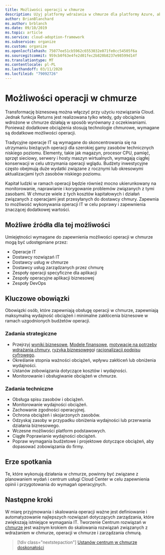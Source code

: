 ```yaml
---
title: Możliwości operacji w chmurze
description: Użyj platformy wdrażania w chmurze dla platformy Azure, aby poznać możliwości operacji w chmurze i umożliwić wykonywanie operacji IT w celu poprawy i zapewnienia dodatkowej wartości.
author: BrianBlanchard
ms.author: brblanch
ms.date: 09/10/2019
ms.topic: article
ms.service: cloud-adoption-framework
ms.subservice: organize
ms.custom: organize
ms.openlocfilehash: 75077ee51cb5962c6553032e071fe0cc54505f6a
ms.sourcegitcommit: 959cb0f63e4fe2d01fec2b820b8237e98599d14f
ms.translationtype: MT
ms.contentlocale: pl-PL
ms.lasthandoff: 03/11/2020
ms.locfileid: "79092726"
---
```

# <a name="cloud-operation-capabilities"></a>Możliwości operacji w chmurze

Transformację biznesową można włączyć przy użyciu rozwiązania Cloud. Jednak funkcja Returns jest realizowana tylko wtedy, gdy obciążenia wdrożone w chmurze działają w sposób wyrównany z oczekiwaniami. Ponieważ dodatkowe obciążenia stosują technologie chmurowe, wymagane są dodatkowe możliwości operacji.

Tradycyjne operacje IT są wymagane do skoncentrowania się na utrzymaniu bieżących operacji dla szerokiej gamy zasobów technicznych niskiego poziomu. Elementy, takie jak magazyn, procesor CPU, pamięć, sprzęt sieciowy, serwery i hosty maszyn wirtualnych, wymagają ciągłej konserwacji w celu utrzymania operacji wglądu. Budżety inwestycyjne często obejmują duże wydatki związane z rocznymi lub okresowymi aktualizacjami tych zasobów niskiego poziomu.

 Kapitał ludzki w ramach operacji będzie również mocno ukierunkowany na monitorowanie, naprawianie i korygowanie problemów związanych z tymi zasobami. W chmurze wiele z tych kosztów kapitałowych i działań związanych z operacjami jest przesyłanych do dostawcy chmury. Zapewnia to możliwość wykonywania operacji IT w celu poprawy i zapewnienia znaczącej dodatkowej wartości.

## <a name="possible-sources-for-this-capability"></a>Możliwe źródła dla tej możliwości

Umiejętności wymagane do zapewnienia możliwości operacji w chmurze mogą być udostępniane przez:

- Operacje IT
- Dostawcy rozwiązań IT
- Dostawcy usług w chmurze
- Dostawcy usług zarządzanych przez chmurę
- Zespoły operacji specyficzne dla aplikacji
- Zespoły operacyjne aplikacji biznesowej
- Zespoły DevOps

## <a name="key-responsibilities"></a>Kluczowe obowiązki

Obowiązki osób, które zapewniają obsługę operacji w chmurze, zapewniają maksymalną wydajność obciążeń i minimalne zakłócenia biznesowe w ramach uzgodnionych budżetów operacji.

### <a name="strategic-tasks"></a>Zadania strategiczne

- Przejrzyj [wyniki biznesowe](../strategy/business-outcomes/index.md), [Modele finansowe](../strategy/financial-models.md), [motywacje na potrzeby wdrażania chmury](../strategy/motivations.md), [ryzyka biznesowego](../govern/policy-compliance/risk-tolerance.md)i [racjonalizacji podpisu cyfrowego](../digital-estate/index.md).
- Określanie stopnia ważności obciążeń, wpływu zakłóceń lub obniżenia wydajności.
- Ustanów zobowiązania dotyczące kosztów i wydajności.
- Monitorowanie i obsługiwanie obciążeń w chmurze.

### <a name="technical-tasks"></a>Zadania techniczne

- Obsługa spisu zasobów i obciążeń.
- Monitorowanie wydajności obciążeń.
- Zachowanie zgodności operacyjnej.
- Ochrona obciążeń i skojarzonych zasobów.
- Odzyskaj zasoby w przypadku obniżenia wydajności lub przerwania działania biznesowego.
- Wczesne możliwości platform podstawowych.
- Ciągłe Poprawianie wydajności obciążeń.
- Popraw wymagania budżetowe i projektowe dotyczące obciążeń, aby dopasować zobowiązania do firmy.

## <a name="meeting-cadence"></a>Erze spotkania

Te, które wykonują działania w chmurze, powinny być związane z planowaniem wydań i centrum usługi Cloud Center w celu zapewnienia opinii i przygotowania do wymagań operacyjnych.

## <a name="next-steps"></a>Następne kroki

W miarę przyjmowania i skalowania operacji ważne jest definiowanie i automatyzowanie najlepszych rozwiązań dotyczących zarządzania, które zwiększają istniejące wymagania IT. Tworzenie Centrum rozwiązań w [chmurze](./cloud-center-of-excellence.md) jest ważnym krokiem do skalowania rozwiązań związanych z wdrażaniem w chmurze, operacji w chmurze i zarządzania chmurą.

> [!div class="nextstepaction"]
> [Ustanów centrum w chmurze doskonałości](./cloud-center-of-excellence.md)
